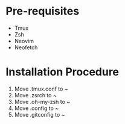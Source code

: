 # Pre-requisites
- Tmux
- Zsh
- Neovim
- Neofetch

# Installation Procedure
1. Move .tmux.conf to ~
2. Move .zsrch to ~
3. Move .oh-my-zsh to ~
4. Move .config to ~
5. Move .gitconfig to ~
